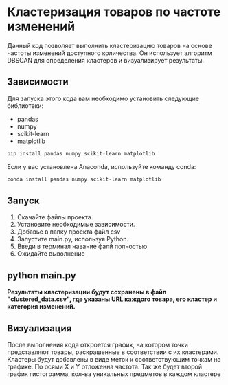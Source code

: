 # Кластеризация товаров по частоте изменений

Данный код позволяет выполнить кластеризацию товаров на основе частоты изменений доступного количества. Он использует алгоритм DBSCAN для определения кластеров и визуализирует результаты.

## Зависимости

Для запуска этого кода вам необходимо установить следующие библиотеки:

- pandas
- numpy
- scikit-learn
- matplotlib

```python
pip install pandas numpy scikit-learn matplotlib
```

Если у вас установлена Anaconda, используйте команду conda:

```python
conda install pandas numpy scikit-learn matplotlib
```

## Запуск
1. Скачайте файлы проекта.
2. Установите необходимые зависимости.
4. Добавье в папку проекта файл csv
5. Запустите main.py, используя Python.
7. Введи в терминал навание фалй полностью
8. Ожидайте выволнение

## **python main.py**

**Результаты кластеризации будут сохранены в файл "clustered_data.csv", где указаны URL каждого товара, его кластер и категория изменений.**

## Визуализация
После выполнения кода откроется график, на котором точки представляют товары, раскрашенные в соответствии с их кластерами. Кластеры будут добавлены в виде меток к соответствующим точкам на графике.
По осями X и Y отложенна частота. 
Так же будет второй график гистограмма, кол-ва уникальных предметов в каждом кластере